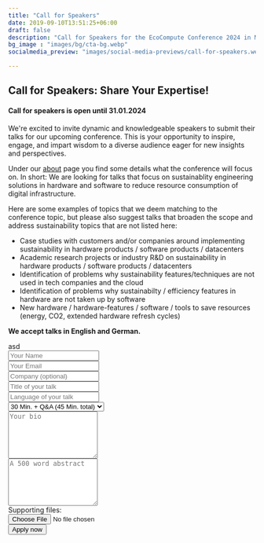 ```yaml
---
title: "Call for Speakers"
date: 2019-09-10T13:51:25+06:00
draft: false
description: "Call for Speakers for the EcoCompute Conference 2024 in Munich, Germany"
bg_image : "images/bg/cta-bg.webp"
socialmedia_preview: "images/social-media-previews/call-for-speakers.webp"

---
```


## Call for Speakers: Share Your Expertise!

#### Call for speakers is open until **31.01.2024**

We're excited to invite dynamic and knowledgeable speakers to submit their talks for our upcoming conference. This is your opportunity to inspire, engage, and impart wisdom to a diverse audience eager for new insights and perspectives.

Under our [about](/about) page you find some details what the conference will focus on. In short: We are looking for talks that focus on sustainablity engineering solutions in hardware and software to reduce resource consumption of digital infrastructure.

Here are some examples of topics that we deem matching to the conference topic, but please also suggest talks that broaden the scope and address sustainability topics that are not listed here:

- Case studies with customers and/or companies around implementing sustainability in hardware products / software products / datacenters
- Academic research projects or industry R&D on sustainability in hardware products / software products / datacenters
- Identification of problems why sustainability features/techniques are not used in tech companies and the cloud
- Identification of problems why sustainabilty / efficiency features in hardware are not taken up by software
- New hardware / hardware-features / software / tools to save resources (energy, CO2, extended hardware refresh cycles)

**We accept talks in English and German.**

<div class="alert alert-info d-none" role="alert" id="form-status">asd
</div>

<form
  id="speaker-form"
  action="https://formspree.io/f/mgejgkbv"
  method="POST"
>
<div class="col-lg-6">
<div class="contact-form pl-4 mt-5 mt-lg-0">
<form method="post" action="#">
<div class="form-row">
<div class="col-lg-6">
<div class="form-group">
<input type="text" placeholder="Your Name" class="form-control" name="name" id="name" required>
</div>
</div>

<div class="col-lg-6">
<div class="form-group">
<input type="email" placeholder="Your Email" class="form-control" name="email" id="email" required>
</div>
</div>

<div class="col-lg-12">
<div class="form-group">
<input type="text" placeholder="Company (optional)" class="form-control" name="company" id="company">
</div>
</div>


<div class="col-lg-12">
<div class="form-group">
<input type="text" placeholder="Title of your talk" class="form-control" name="title" id="title" required>
</div>
</div>

<div class="col-lg-12">
<div class="form-group">
<input type="text" placeholder="Language of your talk" class="form-control" name="language" id="language" required>
</div>
</div>

<div class="col-lg-12">
<div class="form-group">

<select class=" form-control"  value="" id="length" name="length">
    <option value="30">20 Min. + Q&A (30 Min. total)</option>
    <option value="45" selected>30 Min. + Q&A (45 Min. total)</option>
    <option value="60">50 Min. + Q&A (60 Min. total)</option>
</select>
</div>
</div>


<div class="col-lg-12">
<div class="form-group">
    <textarea rows="6" placeholder="Your bio" class="form-control" name="bio" id="bio"></textarea>
</div>
</div>

<div class="col-lg-12">
<div class="form-group">
    <textarea rows="6" name="abstract" id="abstract" class="form-control" placeholder="A 500 word abstract"></textarea>
</div>
</div>
<div class="col-lg-12">Supporting files:
<div class="form-group">
    <input type="file" name="attachment" accept="image/png, image/jpeg">
</div>
</div>


<div class="mt-4">
<button type="submit" id="contact-submit" class="btn btn-hero btn-rounded " value="Send Message">Apply now</button>
</div>

</form>

<script>
  var form = document.getElementById("speaker-form");

  async function handleSubmit(event) {
    event.preventDefault();
    var status = document.getElementById("form-status");
    var data = new FormData(event.target);
    fetch(event.target.action, {
      method: form.method,
      body: data,
      headers: {
          'Accept': 'application/json'
      }
    }).then(response => {
      status.classList.remove("d-none");

      if (response.ok) {
        status.innerHTML = "Thanks for handing in a talk. We will evaluate all proposals by start of Feb. 2024";
        form.reset()
      } else {
        response.json().then(data => {
          if (Object.hasOwn(data, 'errors')) {
            status.innerHTML = data["errors"].map(error => error["message"]).join(", ")
          } else {
            status.innerHTML = "Oops! There was a problem submitting your form"
          }
        })
      }
    }).catch(error => {
      status.innerHTML = "Oops! There was a problem submitting your form"
    });
  }
  form.addEventListener("submit", handleSubmit)
</script>
